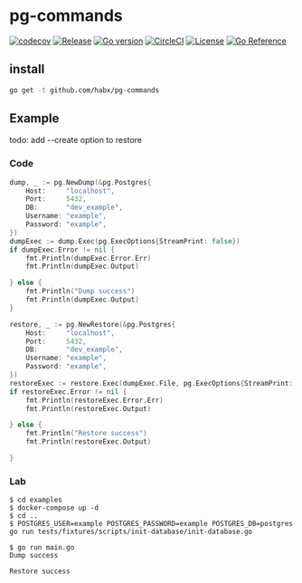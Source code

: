 # pg-commands

[![codecov](https://codecov.io/gh/habx/pg-commands/branch/dev/graph/badge.svg?token=YTMXFOJDCZ)](https://codecov.io/gh/habx/pg-commands)
[![Release](https://img.shields.io/github/v/release/habx/pg-commands)](https://github.com/habx/pg-commands/releases/latest)
[![Go version](https://img.shields.io/github/go-mod/go-version/habx/pg-commands/dev)](https://golang.org/doc/devel/release.html)
[![CircleCI](https://img.shields.io/circleci/build/github/habx/pg-commands/dev)](https://app.circleci.com/pipelines/github/habx/pg-commands)
[![License](https://img.shields.io/github/license/habx/pg-commands)](/LICENSE)
[![Go Reference](https://pkg.go.dev/badge/github.com/habx/pg-commands.svg)](https://pkg.go.dev/github.com/habx/pg-commands)

## install

```bash
go get -t github.com/habx/pg-commands
```

## Example

todo: add --create option to restore
### Code


```go
dump, _ := pg.NewDump(&pg.Postgres{
    Host:     "localhost",
    Port:     5432,
    DB:       "dev_example",
    Username: "example",
    Password: "example",
})
dumpExec := dump.Exec(pg.ExecOptions{StreamPrint: false})
if dumpExec.Error != nil {
    fmt.Println(dumpExec.Error.Err)
    fmt.Println(dumpExec.Output)

} else {
    fmt.Println("Dump success")
    fmt.Println(dumpExec.Output)
}

restore, _ := pg.NewRestore(&pg.Postgres{
    Host:     "localhost",
    Port:     5432,
    DB:       "dev_example",
    Username: "example",
    Password: "example",
})
restoreExec := restore.Exec(dumpExec.File, pg.ExecOptions{StreamPrint: false})
if restoreExec.Error != nil {
    fmt.Println(restoreExec.Error.Err)
    fmt.Println(restoreExec.Output)

} else {
    fmt.Println("Restore success")
    fmt.Println(restoreExec.Output)

}
```

### Lab

```
$ cd examples
$ docker-compose up -d
$ cd ..
$ POSTGRES_USER=example POSTGRES_PASSWORD=example POSTGRES_DB=postgres  go run tests/fixtures/scripts/init-database/init-database.go

$ go run main.go
Dump success

Restore success

```
